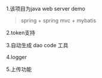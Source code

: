 1.该项目为java web server demo
  > spring + spring mvc + mybatis

2.token支持

3.自动生成 dao code 工具

4.logger

5.上传功能
